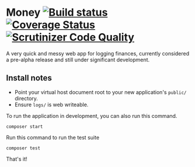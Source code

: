# Money [![Build status](https://img.shields.io/travis/TechWilk/money.svg)](https://travis-ci.org/TechWilk/money) [![Coverage Status](https://coveralls.io/repos/github/TechWilk/money/badge.svg?branch=master)](https://coveralls.io/github/TechWilk/money?branch=master) [![Scrutinizer Code Quality](https://scrutinizer-ci.com/g/TechWilk/money/badges/quality-score.png?b=master)](https://scrutinizer-ci.com/g/TechWilk/money/?branch=master)

A very quick and messy web app for logging finances, currently considered a pre-alpha release and still under significant development.

## Install notes

* Point your virtual host document root to your new application's `public/` directory.
* Ensure `logs/` is web writeable.

To run the application in development, you can also run this command. 

	composer start

Run this command to run the test suite

	composer test

That's it!